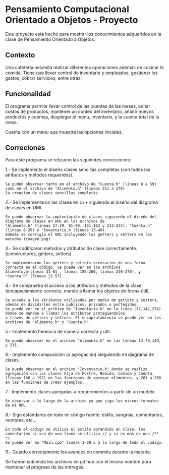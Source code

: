 # Pensamiento Computacional Orientado a Objetos - Proyecto 
Este proyecto está hecho para mostrar los conocimientos adqueridos en la clase de Pensamiento Orientado a Objetos. 

## Contexto

Una cafeteria necesita realizar diferentes operaciones además de cocinar la comida. Tiene que llevar control de inventario y empleados, gestionar los gastos, cobrar servicios, entre otras. 

## Funcionalidad
El programa permite llevar control de las cuentas de las mesas, editar costos de productos, mantener un conteo del inventario, añadir nuevos productos y cuentas, desplegar el menú, inventario, y la cuenta total de la mesa. 
  
  
Cuenta con un menu que muestra las opciones iniciales.

## Correciones

Para este programa se relizaron las siguientes correcciones:

1.- Se implemento el diseño clases sencillas completas (con todos los atributos y métodos requeridos).

    Se puden observar tanto en el archivo de "Cuenta.h" (lineas 8 a 59) como en el archivo de "Alimento.h" (lineas 211 a 270) 
    la creación de clases sencillas completas.


2.- Se implementaron las clases en c++ siguiendo el diseño del diagrama de clases en UMl.

    Se puede observar la implentación de clases siguiendo el diseño del diagrama de clases en UML en los archivos de
    "Alimento.h" (líneas 17-29, 81-90, 151-162 y 213-223), "Cuenta.h" (líneas 8-20) e "Inventario.h (líneas 13-49).
    Además se corrigio el UML incluyendo los getters y setters en los metodos (imagen png)


3.- Se codificaron métodos y atributos de clase correctamente. (constructores, getters, setters).

    Se implementaron los getters y setters necesarios de una forma correcta en el código. Se puede ver en los archivos
    Alimento.h(líneas 31-61 , líneas 185-206, líneas 249-270), y "Cuenta.h" (líneas 22-57)


4.- Se comprueba el acceso a los atributos y métodos de la clase (encapsulamiento correcto, mando a llamar los objetos de forma útil).
     
    Se accede a los atributos utilizados por medio de getters y setters, ademas de dividirlos entre publicos, privados o portegidos.
    Se puede ver en el archivo de "Inventario.h" en la línea (77,142,274) donde se mandan a llamar los atributos protegiendolos 
    a través de getters y setters. El encapsulamiento se puede ver en los archivos de "Alimento.h" y "Cuenta.h".


5.- Implemento herencia de manera correcta y util.
    
    Se puede observar en el archivo "Alimento.h" en las líneas 14,79,149, y 211.


6.- Implemento composición (o agregación) sieguiendo mi diagrama de clases.
    
    Se puede observar en el archivo "Inventario.h" donde se realiza agregación con las clases hija de Postre, Bebida, Comida y Cuenta, 
    (líneas 166 a 192) en las funciones de agregar alimentos, y 201 a 260 en las funciones de crear ejemplos.
    
    
7.- Implemento clases apegadas a requerimientos a partir de un modelo.
    
    Se observar a lo largo de la archivo ya que sigo los mismos formatos de mi UML


8.- Sigo estándares en todo mi código fuente: estilo, sangrías, comentarios, nombres, etc...
    
    En todo el codigo se utiliza el estilo aprendido en clase, los comentarios si son de una línea se utiliza // y si es más de una /** */.
    Se puede ver en "Main.cpp" líneas 1-20 o a lo largo de todo el código.


9.- Guardo correctamente los avances en commits durante la materia.
  
  Se fueron subiendo los archivos en git hub con el mismo nombre para mantener el progreso de las entregas.
